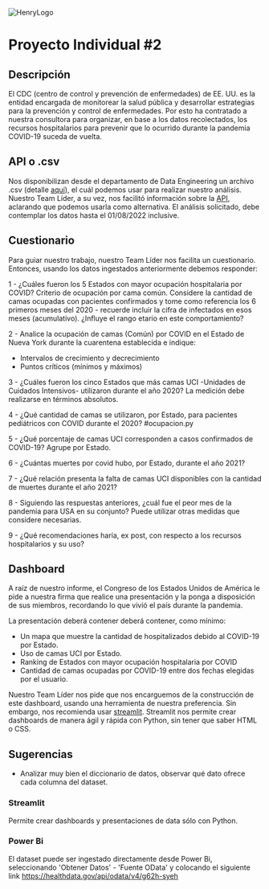 ![HenryLogo](https://d31uz8lwfmyn8g.cloudfront.net/Assets/logo-henry-white-lg.png)

# Proyecto Individual \#2



## Descripción

El CDC (centro de control y prevención de enfermedades) de EE. UU. es la entidad encargada de monitorear la salud pública y desarrollar estrategias para la prevención y control de enfermedades. Por esto ha contratado a nuestra consultora para organizar, en base a los datos recolectados, los recursos hospitalarios para prevenir que lo ocurrido durante la pandemia COVID-19 suceda de vuelta.

## API o .csv

Nos disponibilizan desde el departamento de Data Engineering un archivo .csv (detalle [aquí](https://healthdata.gov/Hospital/COVID-19-Reported-Patient-Impact-and-Hospital-Capa/g62h-syeh)), el cuál podemos usar para realizar nuestro análisis. Nuestro Team Líder, a su vez, nos facilitó información sobre la [API](https://dev.socrata.com/foundry/healthdata.gov/g62h-syeh), aclarando que podemos usarla como alternativa. El análisis solicitado, debe contemplar los datos hasta el 01/08/2022 inclusive.

## Cuestionario

Para guiar nuestro trabajo, nuestro Team Líder nos facilita un cuestionario. Entonces, usando los datos ingestados anteriormente debemos responder:

1 - ¿Cuáles fueron los 5 Estados con mayor ocupación hospitalaria por COVID? Criterio de ocupación por cama común. Considere la cantidad de camas ocupadas con pacientes confirmados y tome como referencia los 6 primeros meses del 2020 - recuerde incluir la cifra de infectados en esos meses (acumulativo). ¿Influye el rango etario en este comportamiento?

2 - Analice la ocupación de camas (Común) por COVID en el Estado de Nueva York durante la cuarentena establecida e indique:
- Intervalos de crecimiento y decrecimiento
- Puntos críticos (mínimos y máximos)

3 - ¿Cuáles fueron los cinco Estados que más camas UCI -Unidades de Cuidados Intensivos- utilizaron durante el año 2020? La medición debe realizarse en términos absolutos. 

4 - ¿Qué cantidad de camas se utilizaron, por Estado, para pacientes pediátricos con COVID durante el 2020? #ocupacion.py

5 - ¿Qué porcentaje de camas UCI corresponden a casos confirmados de COVID-19? Agrupe por Estado.

6 - ¿Cuántas muertes por covid hubo, por Estado, durante el año 2021? 

7 - ¿Qué relación presenta la falta de camas UCI disponibles con la cantidad de muertes durante el año 2021?

8 - Siguiendo las respuestas anteriores, ¿cuál fue el peor mes de la pandemia para USA en su conjunto? Puede utilizar otras medidas que considere necesarias.

9 - ¿Qué recomendaciones haría, ex post, con respecto a los recursos hospitalarios y su uso?

## Dashboard

 A raíz de nuestro informe, el Congreso de los Estados Unidos de América le pide a nuestra firma que realice una presentación y la ponga a disposición de sus miembros, recordando lo que vivió el país durante la pandemia.

La presentación deberá contener deberá contener, como mínimo:

- Un mapa que muestre la cantidad de hospitalizados debido al COVID-19 por Estado.
- Uso de camas UCI por Estado.
- Ranking de Estados con mayor ocupación hospitalaria por COVID
- Cantidad de camas ocupadas por COVID-19 entre dos fechas elegidas por el usuario.

Nuestro Team Líder nos pide que nos encarguemos de la construcción de este dashboard, usando una herramienta de nuestra preferencia. Sin embargo, nos recomienda usar [streamlit](https://docs.streamlit.io/library/get-started). Streamlit nos permite crear dashboards de manera ágil y rápida con Python, sin tener que saber HTML o CSS.

## Sugerencias
- Analizar muy bien el diccionario de datos, observar qué dato ofrece cada columna del dataset.

### Streamlit
Permite crear dashboards y presentaciones de data sólo con Python.

### Power Bi
El dataset puede ser ingestado directamente desde Power Bi, seleccionando 'Obtener Datos' - 'Fuente OData' y colocando el siguiente link
https://healthdata.gov/api/odata/v4/g62h-syeh

